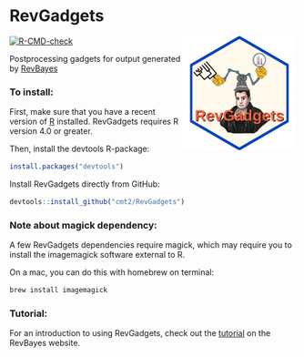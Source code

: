 # RevGadgets

<a href="https://revbayes.github.io/tutorials/intro/revgadgets"><img src="https://raw.githubusercontent.com/mikeryanmay/RevGadgetsActionTest/development/inst/hex_sticker.png" height="200" align="right" /></a>

<!-- badges: start -->
[![R-CMD-check](https://github.com/mikeryanmay/RevGadgetsActionTest/workflows/R-CMD-check/badge.svg)](https://github.com/mikeryanmay/RevGadgetsActionTest/actions)
<!-- badges: end -->
  
Postprocessing gadgets for output generated by [RevBayes](http://www.revbayes.com)

### To install: 

First, make sure that you have a recent version of [R](https://www.r-project.org) installed.
RevGadgets requires R version 4.0 or greater. 

Then, install the devtools R-package:

```R
install.packages("devtools")
```

Install RevGadgets directly from GitHub:

```R
devtools::install_github("cmt2/RevGadgets")
```

### Note about magick dependency:

A few RevGadgets dependencies require magick, which may require 
you to install the imagemagick software external to R. 

On a mac, you can do this with homebrew on terminal:

```bash
brew install imagemagick
```
### Tutorial: 

For an introduction to using RevGadgets, check out the [tutorial](https://revbayes.github.io/tutorials/intro/revgadgets) on the RevBayes website.
